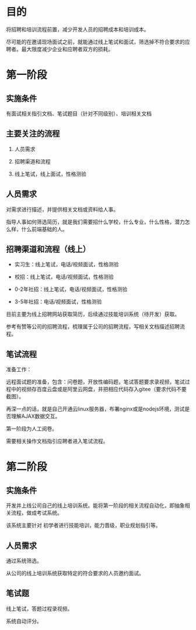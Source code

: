 # 目的

将招聘和培训流程前置，减少开发人员的招聘成本和培训成本。

尽可能的在邀请现场面试之前，就能通过线上笔试和面试，筛选掉不符合要求的应聘者。最大限度减少企业和应聘者双方的损耗。

 

# 第一阶段

## 实施条件

有面试相关指引文档、笔试题目（针对不同级别）、培训相关文档

 

## 主要关注的流程

1. 人员需求

1. 招聘渠道和流程

1. 线上笔试，线上面试，性格测验

 

## 人员需求

对需求进行描述，并提供相关文档或资料给人事。

指导人事如何筛选简历，就是我们需要招什么学校，什么专业，什么性格，潜力怎么样，什么前端基础的人。

 

## 招聘渠道和流程（线上）

- 实习生：线上笔试，电话/视频面试，性格测验

- 校招：线上笔试，电话/视频面试，性格测验

- 0-2年社招：线上笔试，电话/视频面试，性格测验

- 3-5年社招：电话/视频面试，性格测验

目前主要为线上招聘网站获取简历，后续通过技能培训系统（待开发）获取。

参考有赞等公司的招聘流程，梳理属于公司的招聘流程，写相关文档描述招聘流程。

 

## 笔试流程

准备工作：

远程面试题的准备，包含：问卷题，开放性编码题，笔试答题要求录视频，笔试过程中的视频存百度云盘或是阿里云网盘，并把相应代码存入gitee（要求代码不要截图）。

再深一点的话，就是自己开通云linux服务器，布署nginx或是nodejs环境，测试是否理解AJAX数据交互。

第一阶段为人工阅卷。

需要相关操作文档指引应聘者进入笔试流程。

 

# 第二阶段

## 实施条件

开发并上线公司自己的线上培训系统。能将第一阶段的相关流程自动化，即抽象相关流程，做成考试系统。

该系统主要针对 初学者进行技能培训，能力晋级，职业规划指引等。

 

## 人员需求

通过系统筛选。

从公司的线上培训系统获取特定的符合要求的人员邀约面试。

 

## 笔试题

线上笔试，答题过程录视频。

系统自动评分。



